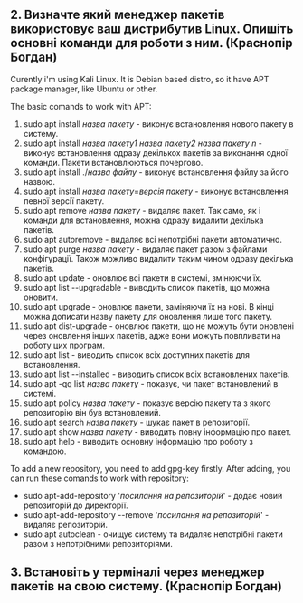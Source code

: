 ## 2. Визначте який менеджер пакетів використовує ваш дистрибутив Linux. Опишіть основні команди для роботи з ним. (Краснопір Богдан)

  Curently i'm using Kali Linux. It is Debian based distro, so it have APT package manager, like Ubuntu or other.

  The basic comands to work with APT:

  1. sudo apt install _назва пакету_ - виконує встановлення нового пакету в систему.
  2. sudo apt install _назва пакету1_ _назва пакету2_ _назва пакету n_ - виконує встановлення одразу декількох пакетів за виконання одної команди. Пакети встановлюються почергово.
  3. sudo apt install ./_назва файлу_ - виконує встановлення файлу за його назвою.
  4. sudo apt install _назва пакету_=_версія пакету_ - виконує встановлення певної версії пакету.
  5. sudo apt remove _назва пакету_ - видаляє пакет. Так само, як і команди для встановлення, можна одразу видалити декілька пакетів.
  6. sudo apt autoremove - видаляє всі непотрібні пакети автоматично.
  7. sudo apt purge _назва пакету_ - видаляє пакет разом з файлами конфігурації. Також можливо видалити таким чином одразу декілька пакетів.
  8. sudo apt update - оновлює всі пакети в системі, змінюючи їх.
  9. sudo apt list --upgradable - виводить список пакетів, що можна оновити.
  10. sudo apt upgrade - оновлює пакети, заміняючи їх на нові. В кінці можна дописати назву пакету для оновлення лише того пакету.
  11. sudo apt dist-upgrade - оновлює пакети, що не можуть бути оновлені через оновлення інших пакетів, адже вони можуть повпливати на роботу цих програм.
  12. sudo apt list - виводить список всіх доступних пакетів для встановлення.
  13. sudo apt list --installed - виводить список всіх встановлених пакетів.
  14. sudo apt -qq list _назва пакету_ - показує, чи пакет встановлений в системі.
  15. sudo apt policy _назва пакету_ - показує версію пакету та з якого репозиторію він був встановлений.
  16. sudo apt search _назва пакету_ - шукає пакет в репозиторії.
  17. sudo apt show _назва пакету_ - виводить повну інформацію про пакет.
  18. sudo apt help - виводить основну інформацію про роботу з командою.

  To add a new repository, you need to add gpg-key firstly. After adding, you can run these comands to work with repository:

  - sudo apt-add-repository '_посилання на репозиторій_' - додає новий репозиторій до директорії.
  - sudo apt-add-repository --remove '_посилання на репозиторій_' - видаляє репозиторій.
  - sudo apt autoclean - очищує систему та видаляє непотрібні пакети разом з непотрібними репозиторіями.

## 3. Встановіть у терміналі через менеджер пакетів на свою систему. (Краснопір Богдан)


